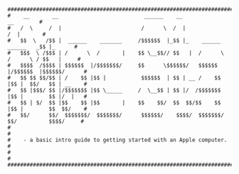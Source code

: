 ```
#############################################################################################
#    __       __                           ______    __                           __        #
#   /  \     /  |                         /      \  /  |                         /  |       #
#   $$  \   /$$ |  ______    _______     /$$$$$$  |_$$ |_    ______    ______   _$$ |_      #
#   $$$  \ /$$$ | /      \  /       |    $$ \__$$// $$   |  /      \  /      \ / $$   |     #
#   $$$$  /$$$$ | $$$$$$  |/$$$$$$$/     $$      \$$$$$$/   $$$$$$  |/$$$$$$  |$$$$$$/      #
#   $$ $$ $$/$$ | /    $$ |$$ |           $$$$$$  | $$ | __ /    $$ |$$ |  $$/   $$ | __    #
#   $$ |$$$/ $$ |/$$$$$$$ |$$ \_____     /  \__$$ | $$ |/  /$$$$$$$ |$$ |        $$ |/  |   #
#   $$ | $/  $$ |$$    $$ |$$       |    $$    $$/  $$  $$/$$    $$ |$$ |        $$  $$/    #
#   $$/      $$/  $$$$$$$/  $$$$$$$/      $$$$$$/    $$$$/  $$$$$$$/ $$/          $$$$/     #
#                                                                                           #
#    - a basic intro guide to getting started with an Apple computer.                       #
#                                                                                           #
#############################################################################################
```                                                                           
                                                                             
                                                                             
                                                                      
                                                                      
                                                                     
                                                                     
                                                                   
                                                                   
                                                                 
                                                                    
                                                                             
                                                                             
                                                                             

